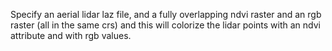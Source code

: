 Specify an aerial lidar laz file, and a fully overlapping ndvi raster and an rgb raster (all in the same crs) and this will colorize the lidar points with an ndvi attribute and with rgb values.
